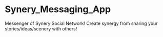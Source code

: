 # Synery_Messaging_App
Messenger of Synery Social Network!
Create synergy from sharing your stories/ideas/scenery with others!
